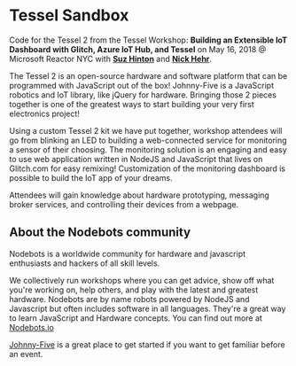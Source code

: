 # Tessel Sandbox

Code for the Tessel 2 from the Tessel Workshop: **Building an Extensible IoT Dashboard with Glitch, Azure IoT Hub, and Tessel** on May 16, 2018 @ Microsoft Reactor NYC with **[Suz Hinton](https://twitter.com/noopkat)** and **[Nick Hehr](https://twitter.com/hipsterbrown)**.

The Tessel 2 is an open-source hardware and software platform that can be programmed with JavaScript out of the box! Johnny-Five is a JavaScript robotics and IoT library, like jQuery for hardware. Bringing those 2 pieces together is one of the greatest ways to start building your very first electronics project!

Using a custom Tessel 2 kit we have put together, workshop attendees will go from blinking an LED to building a web-connected service for monitoring a sensor of their choosing. The monitoring solution is an engaging and easy to use web application written in NodeJS and JavaScript that lives on Glitch.com for easy remixing! Customization of the monitoring dashboard is possible to build the IoT app of your dreams.

Attendees will gain knowledge about hardware prototyping, messaging broker services, and controlling their devices from a webpage.

## About the Nodebots community

Nodebots is a worldwide community for hardware and javascript enthusiasts and hackers of all skill levels.

We collectively run workshops where you can get advice, show off what you're working on, help others, and play with the latest and greatest hardware. Nodebots are by name robots powered by NodeJS and Javascript but often includes software in all languages. They're a great way to learn JavaScript and Hardware concepts. You can find out more at [Nodebots.io](http://nodebots.io/)

[Johnny-Five](http://johnny-five.io/) is a great place to get started if you want to get familiar before an event.

